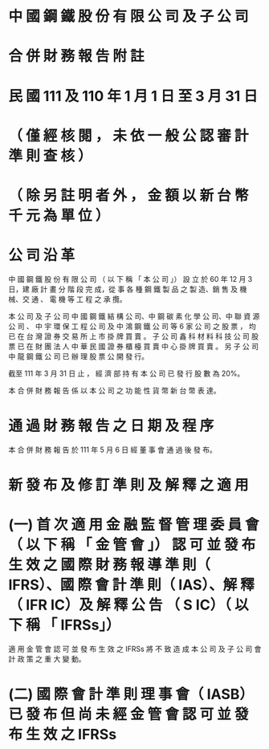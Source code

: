 # 中 國 鋼 鐵 股 份 有 限 公 司 及 子 公 司

# 合 併 財 務 報 告 附 註

# 民 國 111 及 110 年 1 月 1 日 至 3 月 31 日

# （ 僅 經 核 閱 ， 未 依 一 般 公 認 審 計 準 則 查 核 ）

# （ 除 另 註 明 者 外 ， 金 額 以 新 台 幣 千 元 為 單 位 ）

# 公 司 沿 革

中 國 鋼 鐵 股 份 有 限 公 司 （ 以 下 稱 「 本 公 司 」） 設 立 於 60 年 12 月 3 日，建 廠 計 畫 分 階 段 完 成，從 事 各 種 鋼 鐵 製 品 之 製 造、銷 售 及 機 械、交 通 、 電 機 等 工 程 之 承 攬。

本 公 司 及 子 公 司 中 國 鋼 鐵 結 構 公 司、中 鋼 碳 素 化 學 公 司、中 聯 資 源 公 司 、 中 宇 環 保 工 程 公 司 及 中 鴻 鋼 鐵 公 司 等 6 家 公 司 之 股 票 ， 均 已 在 台 灣 證 券 交 易 所 上 市 掛 牌 買 賣 。 子 公 司 鑫 科 材 料 科 技 公 司 股 票 已 在 財 團 法 人 中 華 民 國 證 券 櫃 檯 買 賣 中 心 掛 牌 買 賣 。 另 子 公 司 中 龍 鋼 鐵 公 司 已 辦 理 股 票 公 開 發 行。

截至 111 年 3 月 31 日 止 ， 經 濟 部 持 有 本 公 司 已 發 行 股 數 為 20%。

本 合 併 財 務 報 告 係 以 本 公 司 之 功 能 性 貨 幣 新 台 幣 表 達。

# 通 過 財 務 報 告 之 日 期 及 程 序

本 合 併 財 務 報 告 於 111 年 5 月 6 日 經 董 事 會 通 過 後 發 布。

# 新 發 布 及 修 訂 準 則 及 解 釋 之 適 用

# (一) 首 次 適 用 金 融 監 督 管 理 委 員 會 （ 以 下 稱 「 金 管 會 」） 認 可 並 發 布 生 效 之 國 際 財 務 報 導 準 則（ IFRS）、國 際 會 計 準 則（ IAS）、解 釋（ IFR IC）及 解 釋 公 告 （ S IC）（ 以 下 稱 「 IFRSs」）

適 用 金 管 會 認 可 並 發 布 生 效 之 IFRSs 將 不 致 造 成 本 公 司 及 子 公 司 會 計 政 策 之 重 大 變 動。

# (二) 國 際 會 計 準 則 理 事 會（ IASB）已 發 布 但 尚 未 經 金 管 會 認 可 並 發 布 生 效 之 IFRSs